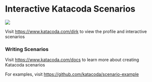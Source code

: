 # Interactive Katacoda Scenarios

[![](http://shields.katacoda.com/katacoda/dirk/count.svg)](https://www.katacoda.com/dirk "Get your profile on Katacoda.com")

Visit https://www.katacoda.com/dirk to view the profile and interactive scenarios

### Writing Scenarios
Visit https://www.katacoda.com/docs to learn more about creating Katacoda scenarios

For examples, visit https://github.com/katacoda/scenario-example

